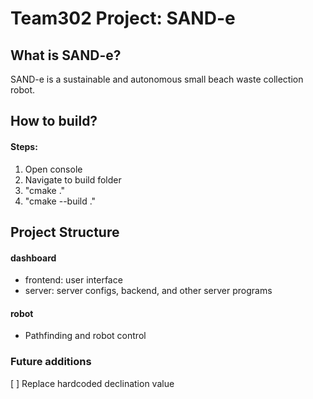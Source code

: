 # Team302 Project: SAND-e

## What is SAND-e?
SAND-e is a sustainable and autonomous small beach waste collection robot.

## How to build?

#### Steps:
1. Open console
2. Navigate to build folder
3. "cmake ."
4. "cmake --build ."

## Project Structure
#### dashboard
- frontend: user interface 
- server: server configs, backend, and other server programs

#### robot
- Pathfinding and robot control

### Future additions
[ ] Replace hardcoded declination value